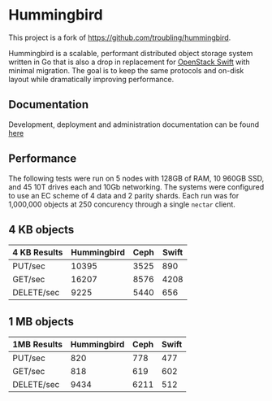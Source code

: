 Hummingbird
===========

This project is a fork of https://github.com/troubling/hummingbird.

Hummingbird is a scalable, performant distributed object storage system written in Go
that is also a drop in replacement for [OpenStack Swift](http://swift.openstack.org) with minimal migration.
The goal is to keep the same protocols and on-disk layout while dramatically
improving performance.

Documentation
-------------

Development, deployment and administration documentation can be found [here](./docs/README.md)

Performance
-----------

The following tests were run on 5 nodes with 128GB of RAM, 10 960GB SSD, and 45 10T drives each and 10Gb networking.  The systems were configured to use an EC scheme of 4 data and 2 parity shards.  Each run was for 1,000,000 objects at 250 concurency through a single `nectar` client.

## 4 KB objects

| 4 KB Results | Hummingbird | Ceph | Swift |
|--------------|-------------|------|-------|
| PUT/sec      | 10395       | 3525 | 890   |
| GET/sec      | 16207       | 8576 | 4208  |
| DELETE/sec   | 9225        | 5440 | 656   |


## 1 MB objects

| 1MB Results | Hummingbird | Ceph | Swift |
|-------------|-------------|------|-------|
| PUT/sec     | 820         | 778  | 477   |
| GET/sec     | 818         | 619  | 602   |
| DELETE/sec  | 9434        | 6211 | 512   |
